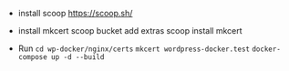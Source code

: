 - install scoop
https://scoop.sh/

- install mkcert
scoop bucket add extras
scoop install mkcert

- Run 
`cd wp-docker/nginx/certs`
`mkcert wordpress-docker.test`
`docker-compose up -d --build`